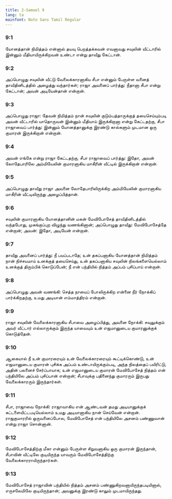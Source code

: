 ```yaml
---
title: 2-Samuel 9
lang: ta
mainfont: Noto Sans Tamil Regular
---
```


###  9:1

யோனத்தான் நிமித்தம் என்னால் தயவு பெறத்தக்கவன் எவனாவது சவுலின் வீட்டாரில் இன்னும் மீதியாயிருக்கிறவன் உண்டா என்று தாவீது கேட்டான்.

###  9:2

அப்பொழுது சவுலின் வீட்டு வேலைக்காரனாகிய சீபா என்னும் பேருள்ள வனைத் தாவீதினிடத்தில் அழைத்து வந்தார்கள்; ராஜா அவனைப் பார்த்து: நீதானா சீபா என்று கேட்டான்; அவன் அடியேன்தான் என்றான்.

###  9:3

அப்பொழுது ராஜா: தேவன் நிமித்தம் நான் சவுலின் குடும்பத்தாருக்குத் தயைசெய்யும்படி அவன் வீட்டாரில் யாதொருவன் இன்னும் மீதியாய் இருக்கிறானா என்று கேட்டதற்கு, சீபா ராஜாவைப் பார்த்து: இன்னும் யோனத்தானுக்கு இரண்டு கால்களும் முடமான ஒரு குமாரன் இருக்கிறான் என்றான்.

###  9:4

அவன் எங்கே என்று ராஜா கேட்டதற்கு, சீபா ராஜாவைப் பார்த்து: இதோ, அவன் லோதேபாரிலே அம்மியேலின் குமாரனாகிய மாகீரின் வீட்டில் இருக்கிறான் என்றான்.

###  9:5

அப்பொழுது தாவீது ராஜா அவனை லோதேபாரிலிருக்கிற அம்மியேலின் குமாரனாகிய மாகீரின் வீட்டிலிருந்து அழைப்பித்தான்.

###  9:6

சவுலின் குமாரனாகிய யோனத்தானின் மகன் மேவிபோசேத் தாவீதினிடத்தில் வந்தபோது, முகங்குப்புற விழுந்து வணங்கினான்; அப்பொழுது தாவீது: மேவிபோசேத்தே என்றான்; அவன்: இதோ, அடியேன் என்றான்.

###  9:7

தாவீது அவனைப் பார்த்து: நீ பயப்படாதே; உன் தகப்பனாகிய யோனத்தான் நிமித்தம் நான் நிச்சயமாய் உனக்குத் தயைசெய்து, உன் தகப்பனாகிய சவுலின் நிலங்களையெல்லாம் உனக்குத் திரும்பிக் கொடுப்பேன்; நீ என் பந்தியில் நித்தம் அப்பம் புசிப்பாய் என்றான்.

###  9:8

அப்பொழுது அவன் வணங்கி: செத்த நாயைப் போலிருக்கிற என்னை நீர் நோக்கிப் பார்க்கிறதற்கு, உமது அடியான் எம்மாத்திரம் என்றான்.

###  9:9

ராஜா சவுலின் வேலைக்காரனாகிய சீபாவை அழைப்பித்து, அவனை நோக்கி: சவுலுக்கும் அவர் வீட்டார் எல்லாருக்கும் இருந்த யாவையும் உன் எஜமானுடைய குமாரனுக்குக் கொடுத்தேன்.

###  9:10

ஆகையால் நீ உன் குமாரரையும் உன் வேலைக்காரரையும் கூட்டிக்கொண்டு, உன் எஜமானுடைய குமாரன் புசிக்க அப்பம் உண்டாயிருக்கும்படி, அந்த நிலத்தைப் பயிரிட்டு, அதின் பலனைச் சேர்ப்பாயாக; உன் எஜமானுடைய குமாரன் மேவிபோசேத் நித்தம் என் பந்தியிலே அப்பம் புசிப்பான் என்றான்; சீபாவுக்கு பதினைந்து குமாரரும் இருபது வேலைக்காரரும் இருந்தார்கள்.

###  9:11

சீபா, ராஜாவை நோக்கி: ராஜாவாகிய என் ஆண்டவன் தமது அடியானுக்குக் கட்டளையிட்டபடியெல்லாம் உமது அடியானாகிய நான் செய்வேன் என்றான். ராஜகுமாரரில் ஒருவனைப்போல, மேவிபோசேத் என் பந்தியிலே அசனம் பண்ணுவான் என்று ராஜா சொன்னான்.

###  9:12

மேவிபோசேத்திற்கு மீகா என்னும் பேருள்ள சிறுவனாகிய ஒரு குமாரன் இருந்தான், சீபாவின் வீட்டிலே குடியிருந்த யாவரும் மேவிபோசேத்திற்கு வேலைக்காரராயிருந்தார்கள்.

###  9:13

மேவிபோசேத் ராஜாவின் பந்தியில் நித்தம் அசனம் பண்ணுகிறவனாயிருந்தபடியினால், எருசலேமிலே குடியிருந்தான்; அவனுக்கு இரண்டு காலும் முடமாயிருந்தது.

